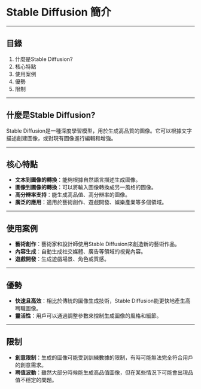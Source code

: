# Stable Diffusion 簡介

---

## 目錄

1. 什麼是Stable Diffusion?
2. 核心特點
3. 使用案例
4. 優勢
5. 限制

---

## 什麼是Stable Diffusion?

Stable Diffusion是一種深度學習模型，用於生成高品質的圖像。它可以根據文字描述創建圖像，或對現有圖像進行編輯和增強。

---

## 核心特點

- **文本到圖像的轉換**：能夠根據自然語言描述生成圖像。
- **圖像到圖像的轉換**：可以將輸入圖像轉換成另一風格的圖像。
- **高分辨率支持**：能生成高品值、高分辨率的圖像。
- **廣泛的應用**：適用於藝術創作、遊戲開發、娛樂產業等多個領域。

---

## 使用案例

- **藝術創作**：藝術家和設計師使用Stable Diffusion來創造新的藝術作品。
- **內容生成**：自動生成社交媒體、廣告等領域的視覺內容。
- **遊戲開發**：生成遊戲場景、角色或質感。

---

## 優勢

- **快速且高效**：相比於傳統的圖像生成技術，Stable Diffusion能更快地產生高聘職圖像。
- **靈活性**：用戶可以通過調整參數來控制生成圖像的風格和細節。

---

## 限制

- **創意限制**：生成的圖像可能受到訓練數據的限制，有時可能無法完全符合用戶的創意需求。
- **聘值波動**：雖然大部分時候能生成高品值圖像，但在某些情況下可能會出現品值不穩定的問題。
